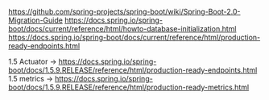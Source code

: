 https://github.com/spring-projects/spring-boot/wiki/Spring-Boot-2.0-Migration-Guide
https://docs.spring.io/spring-boot/docs/current/reference/html/howto-database-initialization.html
https://docs.spring.io/spring-boot/docs/current/reference/html/production-ready-endpoints.html



1.5 Actuator -> https://docs.spring.io/spring-boot/docs/1.5.9.RELEASE/reference/html/production-ready-endpoints.html
1.5 metrics -> https://docs.spring.io/spring-boot/docs/1.5.9.RELEASE/reference/html/production-ready-metrics.html
